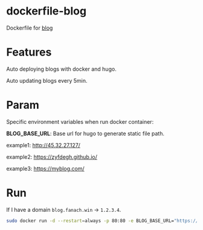 # dockerfile-blog

Dockerfile for [blog](https://github.com/zyfdegh/blog)

# Features

Auto deploying blogs with docker and hugo.

Auto updating blogs every 5min.

# Param

Specific environment variables when run docker container:

**BLOG_BASE_URL**: Base url for hugo to generate static file path. 

example1: http://45.32.27.127/

example2: https://zyfdegh.github.io/

example3: https://myblog.com/

# Run

If I have a domain `blog.fanach.win` -> `1.2.3.4`.

```sh
sudo docker run -d --restart=always -p 80:80 -e BLOG_BASE_URL="https://blog.fanach.win/" zyfdedh/blog
```

